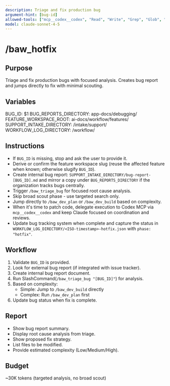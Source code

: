 ```yaml
---
description: Triage and fix production bug
argument-hint: [bug-id]
allowed-tools: ["mcp__codex__codex", "Read", "Write", "Grep", "Glob", "run_shell_command"]
model: claude-sonnet-4-5
---
```


# /baw_hotfix

## Purpose
Triage and fix production bugs with focused analysis. Creates bug report and jumps directly to fix with minimal scouting.

## Variables
BUG_ID: $1
BUG_REPORTS_DIRECTORY: app-docs/debugging/
FEATURE_WORKSPACE_ROOT: ai-docs/workflow/features/
SUPPORT_INTAKE_DIRECTORY: <feature-workspace>/intake/support/
WORKFLOW_LOG_DIRECTORY: <feature-workspace>/workflow/

## Instructions
- If `BUG_ID` is missing, stop and ask the user to provide it.
- Derive or confirm the feature workspace slug (reuse the affected feature when known; otherwise slugify `BUG_ID`).
- Create internal bug report: `SUPPORT_INTAKE_DIRECTORY/bug-report-[BUG_ID].md` and mirror a copy under
  `BUG_REPORTS_DIRECTORY` if the organization tracks bugs centrally.
- Trigger `/baw_triage_bug` for focused root cause analysis.
- Skip broad scout phase - use targeted search only.
- Jump directly to `/baw_dev_plan` or `/baw_dev_build` based on complexity.
- When it's time to patch code, delegate execution to Codex MCP via `mcp__codex__codex` and keep Claude focused on coordination and reviews.
- Update bug tracking system when complete and capture the status in `WORKFLOW_LOG_DIRECTORY/<ISO-timestamp>-hotfix.json` with
  `phase: "hotfix"`.

## Workflow
1. Validate `BUG_ID` is provided.
2. Look for external bug report (if integrated with issue tracker).
3. Create internal bug report document.
4. Run SlashCommand(`/baw_triage_bug "[BUG_ID]"`) for analysis.
5. Based on complexity:
   - Simple: Jump to `/baw_dev_build` directly
   - Complex: Run `/baw_dev_plan` first
6. Update bug status when fix is complete.

## Report
- Show bug report summary.
- Display root cause analysis from triage.
- Show proposed fix strategy.
- List files to be modified.
- Provide estimated complexity (Low/Medium/High).

## Budget
~30K tokens (targeted analysis, no broad scout)

